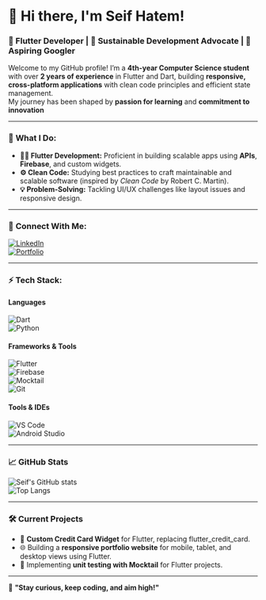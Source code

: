 # 👋 Hi there, I'm Seif Hatem! 

### 🚀 Flutter Developer | 🌱 Sustainable Development Advocate | 🎯 Aspiring Googler  

Welcome to my GitHub profile! I’m a **4th-year Computer Science student** with over **2 years of experience** in Flutter and Dart, building **responsive, cross-platform applications** with clean code principles and efficient state management.  
My journey has been shaped by **passion for learning** and **commitment to innovation**

---

### 🌟 **What I Do**:
- **👨‍💻 Flutter Development:** Proficient in building scalable apps using **APIs**, **Firebase**, and custom widgets.
- **⚙️ Clean Code:** Studying best practices to craft maintainable and scalable software (inspired by *Clean Code* by Robert C. Martin).
- **💡 Problem-Solving:** Tackling UI/UX challenges like layout issues and responsive design.

---

### 🔗 **Connect With Me**:

[![LinkedIn](https://img.shields.io/badge/LinkedIn-%230077B5.svg?logo=linkedin&logoColor=white)](https://www.linkedin.com/in/saifhatem916)  
[![Portfolio](https://img.shields.io/badge/Portfolio-%23000000.svg?logo=firefox&logoColor=white)](https://saifhatem.github.io/)  

---

### ⚡ **Tech Stack**:

#### **Languages**  
![Dart](https://img.shields.io/badge/Dart-%230175C2.svg?logo=dart&logoColor=white)  
![Python](https://img.shields.io/badge/Python-%233776AB.svg?logo=python&logoColor=white)  

#### **Frameworks & Tools**  
![Flutter](https://img.shields.io/badge/Flutter-%2302569B.svg?logo=flutter&logoColor=white)  
![Firebase](https://img.shields.io/badge/Firebase-%23FFCA28.svg?logo=firebase&logoColor=black)  
![Mocktail](https://img.shields.io/badge/Mocktail-%236CBF2C.svg?logo=testcafe&logoColor=white)  
![Git](https://img.shields.io/badge/Git-%23F05032.svg?logo=git&logoColor=white)  

#### **Tools & IDEs**  
![VS Code](https://img.shields.io/badge/VS_Code-%23007ACC.svg?logo=visual-studio-code&logoColor=white)  
![Android Studio](https://img.shields.io/badge/Android_Studio-%233DDC84.svg?logo=android-studio&logoColor=white)  

---

### 📈 **GitHub Stats**

![Seif's GitHub stats](https://github-readme-stats.vercel.app/api?username=SeifHatem&show_icons=true&theme=radical)  
![Top Langs](https://github-readme-stats.vercel.app/api/top-langs/?username=SeifHatem&layout=compact&theme=radical)

---

### 🛠️ **Current Projects**
- 📱 **Custom Credit Card Widget** for Flutter, replacing flutter_credit_card.
- 🌐 Building a **responsive portfolio website** for mobile, tablet, and desktop views using Flutter.
- 🧪 Implementing **unit testing with Mocktail** for Flutter projects.

---

🌟 **"Stay curious, keep coding, and aim high!"**
